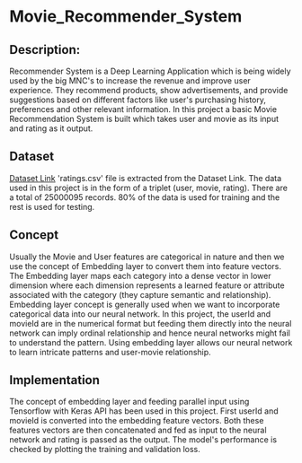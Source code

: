 # Movie_Recommender_System

## Description: ##
Recommender System is a Deep Learning Application which is being widely used by the big MNC's to increase the revenue and improve user experience. They recommend products, show advertisements, and provide suggestions based on different factors like user's purchasing history, preferences and other relevant information. In this project a basic Movie Recommendation System is built which takes user and movie as its input and rating as it output. 

## Dataset ## 
[Dataset Link](https://grouplens.org/datasets/movielens/)
'ratings.csv' file is extracted from the Dataset Link. The data used in this project is in the form of a triplet (user, movie, rating). There are a total of 25000095 records. 80% of the data is used for training and the rest is used for testing.

## Concept ##
Usually the Movie and User features are categorical in nature and then we use the concept of Embedding layer to convert them into feature vectors. The Embedding layer maps each category into a dense vector in lower dimension where each dimension represents a learned feature or attribute associated with the category (they capture semantic and relationship). Embedding layer concept is generally used when we want to incorporate categorical data into our neural network. In this project, the userId and movieId are in the numerical format but feeding them directly into the neural network can imply ordinal relationship and hence neural networks might fail to understand the pattern. Using embedding layer allows our neural network to learn intricate patterns and user-movie relationship. 

## Implementation ##
The concept of embedding layer and feeding parallel input using Tensorflow with Keras API has been used in this project. First userId and movieId is converted into the embedding feature vectors. Both these features vectors are then concatenated and fed as input to the neural network and rating is passed as the output. The model's performance is checked by plotting the training and validation loss.
